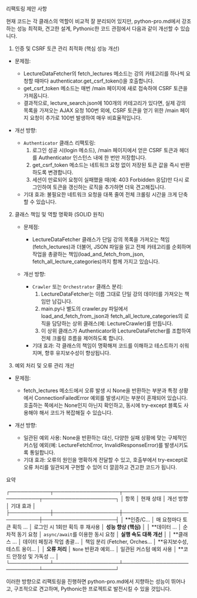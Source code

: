   리팩토링 제안 사항


  현재 코드는 각 클래스의 역할이 비교적 잘 분리되어 있지만, python-pro.md에서 강조하는
  성능 최적화, 견고한 설계, Pythonic한 코드 관점에서 다음과 같이 개선할 수 있습니다.

  1. 인증 및 CSRF 토큰 관리 최적화 (핵심 성능 개선)


   * 문제점:
       * LectureDataFetcher의 fetch_lectures 메소드는 강의 카테고리를 하나씩 요청할 때마다
         authenticator.get_csrf_token()을 호출합니다.
       * get_csrf_token 메소드는 매번 /main 페이지에 새로 접속하여 CSRF 토큰을 가져옵니다.
       * 결과적으로, lecture_search.json에 100개의 카테고리가 있다면, 실제 강의 목록을
         가져오는 AJAX 요청 100번 외에, CSRF 토큰을 얻기 위한 /main 페이지 요청이 추가로
         100번 발생하여 매우 비효율적입니다.


   * 개선 방향:
       * `Authenticator` 클래스 리팩토링:
           1. 로그인 성공 시(login 메소드), /main 페이지에서 얻은 CSRF 토큰과 헤더를
              Authenticator 인스턴스 내에 한 번만 저장합니다.
           2. get_csrf_token 메소드는 네트워크 요청 없이 저장된 토큰 값을 즉시 반환하도록
              변경합니다.
           3. 세션이 만료되어 요청이 실패했을 때(예: 403 Forbidden 응답)만 다시 로그인하여
              토큰을 갱신하는 로직을 추가하면 더욱 견고해집니다.
       * 기대 효과: 불필요한 네트워크 요청을 대폭 줄여 전체 크롤링 시간을 크게 단축할 수
         있습니다.

2. 클래스 책임 및 역할 명확화 (SOLID 원칙)


   * 문제점:
       * LectureDataFetcher 클래스가 단일 강의 목록을 가져오는 책임(fetch_lectures)과
         더불어, JSON 파일을 읽고 전체 카테고리를 순회하며 작업을 총괄하는
         책임(load_and_fetch_from_json, fetch_all_lecture_categories)까지 함께 가지고
         있습니다.


   * 개선 방향:
       * `Crawler` 또는 `Orchestrator` 클래스 분리:
           1. LectureDataFetcher는 이름 그대로 단일 강의 데이터를 가져오는 책임만 남깁니다.
           2. main.py나 별도의 crawler.py 파일에서 load_and_fetch_from_json과
              fetch_all_lecture_categories의 로직을 담당하는 상위 클래스(예:
              LectureCrawler)를 만듭니다.
           3. 이 상위 클래스가 Authenticator와 LectureDataFetcher를 조합하여 전체 크롤링
              흐름을 제어하도록 합니다.
       * 기대 효과: 각 클래스의 책임이 명확해져 코드를 이해하고 테스트하기 쉬워지며, 향후
         유지보수성이 향상됩니다.

  4. 예외 처리 및 오류 관리 개선


   * 문제점:
       * fetch_lectures 메소드에서 오류 발생 시 None을 반환하는 부분과 특정 상황에서
         ConnectionFailedError 예외를 발생시키는 부분이 혼재되어 있습니다. 호출하는
         쪽에서는 None인지 아닌지 확인하고, 동시에 try-except 블록도 사용해야 해서 코드가
         복잡해질 수 있습니다.


   * 개선 방향:
       * 일관된 예외 사용: None을 반환하는 대신, 다양한 실패 상황에 맞는 구체적인 커스텀
         예외(예: LectureFetchError, InvalidResponseError)를 발생시키도록 통일합니다.
       * 기대 효과: 오류의 원인을 명확하게 전달할 수 있고, 호출부에서 try-except로 오류
         처리를 일관되게 구현할 수 있어 더 깔끔하고 견고한 코드가 됩니다.

  요약



  ┌───────────┬──────────────────┬───────────────────────────┬────────────────────┐
  │ 항목        │ 현재 상태            │ 개선 방향                     │ 기대 효과              │
  ├───────────┼──────────────────┼───────────────────────────┼────────────────────┤
  │ **인증/C... │ 매 요청마다 토큰 획득 ... │ 로그인 시 1회만 획득 후 재사용        │ **성능 향상 (핵심)**     │
  │ **데이터 ... │ 순차적 동기 요청        │ `async/await`를 이용한 동시 요청  │ **실행 속도 대폭 개선**    │
  │ **클래스 ... │ 데이터 페칭과 작업 총괄... │ 책임 분리 (Fetcher, Orches... │ **유지보수성, 테스트 용이... │
  │ **오류 처리** │ `None` 반환과 예외... │ 일관된 커스텀 예외 사용             │ **코드 안정성 및 가독성 ... │
  └───────────┴──────────────────┴───────────────────────────┴────────────────────┘

  이러한 방향으로 리팩토링을 진행하면 python-pro.md에서 지향하는 성능이 뛰어나고,
  구조적으로 견고하며, Pythonic한 프로젝트로 발전시킬 수 있을 것입니다.